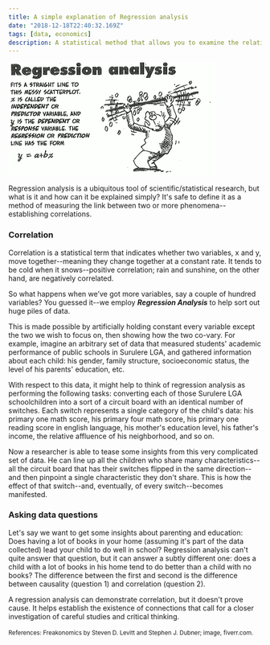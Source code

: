 ```yaml
---
title: A simple explanation of Regression analysis
date: "2018-12-18T22:40:32.169Z"
tags: [data, economics]
description: A statistical method that allows you to examine the relationship between two or more variables of interest.
---
```


![regression analysis](./regression.png)

Regression analysis is a ubiquitous tool of scientific/statistical research, but what is it and how can it be explained simply? It's safe to define it as a method of measuring the link between two or more phenomena--establishing correlations.

### Correlation

Correlation is a statistical term that indicates whether two variables, x and y, move together--meaning they change together at a constant rate. It tends to be cold when it snows--positive correlation; rain and sunshine, on the other hand,
are negatively correlated.

So what happens when we’ve got more variables, say a couple of hundred variables? You guessed it--we employ **_Regression Analysis_** to help sort out huge piles of data.

This is made possible by artificially holding constant every variable except the two we wish to focus on, then showing how the two co-vary. For example, imagine an arbitrary set of data that measured students' academic performance of public schools in Surulere LGA, and gathered information about each child: his gender, family structure, socioeconomic status, the level of his parents' education, etc.

With respect to this data, it might help to think of regression analysis as performing the following tasks: converting each of those Surulere LGA schoolchildren into a sort of a circuit board with an identical number of switches. Each switch represents a single category of the child's data: his primary one math score, his primary four math score, his primary one reading score in english language, his mother's education level, his father's income, the relative affluence of his neighborhood, and so on.

Now a researcher is able to tease some insights from this very complicated set of data. He can line up all the children who share many characteristics--all the circuit board that has their switches flipped in the same direction--and then pinpoint a single
characteristic they don't share. This is how the effect of that switch--and, eventually, of every switch--becomes manifested.

### Asking data questions

Let's say we want to get some insights about parenting and education: Does having a lot of books in your home
(assuming it's part of the data collected) lead your child to do well in school? Regression analysis can't quite answer that question, but it can answer a subtly different one: does a child with a lot of books in his home tend to do better than a child with no books? The difference between the first and second is the difference between causality (question 1) and correlation (question 2).

A regression analysis can demonstrate correlation, but it doesn't prove cause. It helps establish the existence of connections that call for a closer investigation of careful studies and critical thinking.

<small>References: Freakonomics by Steven D. Levitt and Stephen J. Dubner; image, fiverr.com.</small>
